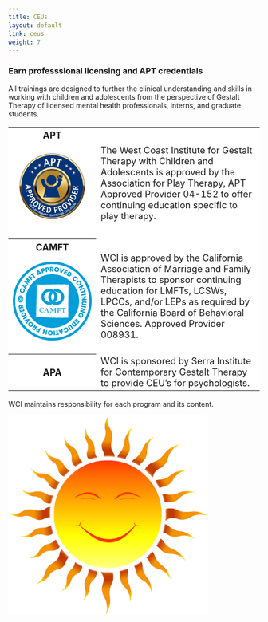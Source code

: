 ```yaml
---
title: CEUs
layout: default
link: ceus
weight: 7
---
```

<div class="row section-hero">
  <div class="col col-sm-10 col-sm-offset-1">
    <h3 class="header-title">Earn professsional licensing and APT credentials</h3>
    <p>All trainings are designed to further the clinical understanding and skills in working with children and adolescents from the perspective of Gestalt Therapy of licensed mental health professionals, interns, and graduate students.</p>
  </div>
</div>
<div class="row">
  <div class="col col-sm-8 col-sm-offset-2">
    <table class="table table-bordered" style="font-size:1.3em;background-color:#fff;">
      <tr>
        <th class="text-center">
            APT
            <p><img src="/assets/img/apt.jpg" class="img-responsive" /></p>
        </th>
        <td>The West Coast Institute for Gestalt Therapy with Children and Adolescents is approved by the Association for Play Therapy, APT Approved Provider 04-152 to offer continuing education specific to play therapy.</td>
      </tr>
      <tr>
        <th class="text-center">
            CAMFT
            <p><img src="/assets/img/cepa_approved.png" class="img-responsive" /></p>
        </th>
        <td>WCI is approved by the California Association of Marriage and Family Therapists to sponsor continuing education for LMFTs, LCSWs, LPCCs, and/or LEPs as required by the California Board of Behavioral Sciences. Approved Provider 008931.</td>
      </tr>
      <tr>
        <th class="text-center">APA</th>
        <td>WCI is sponsored by Serra Institute for Contemporary Gestalt Therapy to provide CEU’s for psychologists.</td>
      </tr>
    </table>
  </div>
</div>
<div class="row">
  <div class="col col-sm-6 col-sm-offset-3 text-center">
    <p>WCI maintains responsibility for each program and its content.</p>
    <img class="watermark" style="position:relative;width:400px;" src="/assets/img/sunlogo.png" />
  </div>
</div>
